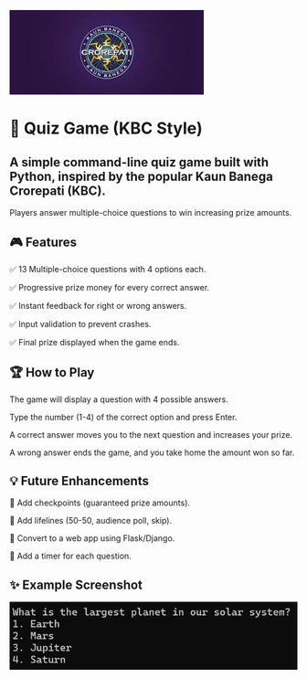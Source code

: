 ![](./Images/kbc.png)

# 🧩 Quiz Game (KBC Style)

## A simple command-line quiz game built with Python, inspired by the popular Kaun Banega Crorepati (KBC).

Players answer multiple-choice questions to win increasing prize amounts.

## 🎮 Features

✅ 13 Multiple-choice questions with 4 options each.

✅ Progressive prize money for every correct answer.

✅ Instant feedback for right or wrong answers.

✅ Input validation to prevent crashes.

✅ Final prize displayed when the game ends.

## 🏆 How to Play

The game will display a question with 4 possible answers.

Type the number (1-4) of the correct option and press Enter.

A correct answer moves you to the next question and increases your prize.

A wrong answer ends the game, and you take home the amount won so far.

## 💡 Future Enhancements

🔹 Add checkpoints (guaranteed prize amounts).

🔹 Add lifelines (50-50, audience poll, skip).

🔹 Convert to a web app using Flask/Django.

🔹 Add a timer for each question.

## ✨ Example Screenshot

![](./Images/Screenshot%202025-09-20%20122025.png)
